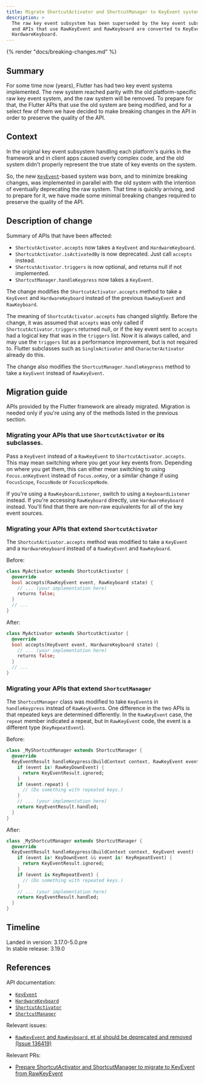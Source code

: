 ```yaml
---
title: Migrate ShortcutActivator and ShortcutManager to KeyEvent system
description: >
  The raw key event subsystem has been superseded by the key event subsystem,
  and APIs that use RawKeyEvent and RawKeyboard are converted to KeyEvent and
  HardwareKeyboard.
---
```


{% render "docs/breaking-changes.md" %}

## Summary

For some time now (years), Flutter has had two key event systems implemented.
The new system reached parity with the old platform-specific raw key event
system, and the raw system will be removed. To prepare for that, the Flutter
APIs that use the old system are being modified, and for a select few of them we
have decided to make breaking changes in the API in order to preserve the
quality of the API.

## Context

In the original key event subsystem handling each platform's quirks in the
framework and in client apps caused overly complex code, and the old system
didn't properly represent the true state of key events on the system.

So, the new [`KeyEvent`][]-based system was born, and to minimize breaking
changes, was implemented in parallel with the old system with the intention of
eventually deprecating the raw system. That time is quickly arriving, and to
prepare for it, we have made some minimal breaking changes required to preserve
the quality of the API.

## Description of change

Summary of APIs that have been affected:

- `ShortcutActivator.accepts` now takes a `KeyEvent` and `HardwareKeyboard`.
- `ShortcutActivator.isActivatedBy` is now deprecated. Just call `accepts` instead.
- `ShortcutActivator.triggers` is now optional, and returns null if not implemented.
- `ShortcutManager.handleKeypress` now takes a `KeyEvent`.

The change modifies the `ShortcutActivator.accepts` method to take a `KeyEvent`
and `HardwareKeyboard` instead of the previous `RawKeyEvent` and `RawKeyboard`.

The meaning of `ShortcutActivator.accepts` has changed slightly. Before the
change, it was assumed that `accepts` was only called if
`ShortcutActivator.triggers` returned null, or if the key event sent to `accepts`
had a logical key that was in the `triggers` list. Now it is always called, and
may use the `triggers` list as a performance improvement, but is not required
to. Flutter subclasses such as `SingleActivator` and `CharacterActivator`
already do this.

The change also modifies the `ShortcutManager.handleKeypress` method to take a
`KeyEvent` instead of `RawKeyEvent`.

## Migration guide

APIs provided by the Flutter framework are already migrated. Migration is
needed only if you're using any of the methods listed in the previous section.

### Migrating your APIs that use `ShortcutActivator` or its subclasses.

Pass a `KeyEvent` instead of a `RawKeyEvent` to `ShortcutActivator.accepts`.
This may mean switching where you get your key events from. Depending on where
you get them, this can either mean switching to using `Focus.onKeyEvent` instead
of `Focus.onKey`, or a similar change if using `FocusScope`, `FocusNode` or
`FocusScopeNode`.

If you're using a `RawKeyboardListener`, switch to using a
`KeyboardListener` instead. If you're accessing `RawKeyboard` directly, use
`HardwareKeyboard` instead. You'll find that there are non-raw equivalents for
all of the key event sources.

### Migrating your APIs that extend `ShortcutActivator`

The `ShortcutActivator.accepts` method was modified to take a `KeyEvent` and a
`HardwareKeyboard` instead of a `RawKeyEvent` and `RawKeyboard`.

Before:

```dart
class MyActivator extends ShortcutActivator {
  @override
  bool accepts(RawKeyEvent event, RawKeyboard state) {
    // ... (your implementation here)
    returns false;
  }
  // ...
}
```

After:

```dart
class MyActivator extends ShortcutActivator {
  @override
  bool accepts(KeyEvent event, HardwareKeyboard state) {
    // ... (your implementation here)
    returns false;
  }
  // ...
}
```

### Migrating your APIs that extend `ShortcutManager`

The `ShortcutManager` class was modified to take `KeyEvent`s in `handleKeypress`
instead of `RawKeyEvent`s.  One difference in the two APIs is that repeated keys
are determined differently. In the `RawKeyEvent` case, the `repeat` member
indicated a repeat, but in `RawKeyEvent` code, the event is a different type
(`KeyRepeatEvent`).

Before:

```dart
class _MyShortcutManager extends ShortcutManager {
  @override
  KeyEventResult handleKeypress(BuildContext context, RawKeyEvent event) {
    if (event is! RawKeyDownEvent) {
      return KeyEventResult.ignored;
    }
    if (event.repeat) {
      // (Do something with repeated keys.)
    }
    // ... (your implementation here)
    return KeyEventResult.handled;
  }
}
```

After:

```dart
class _MyShortcutManager extends ShortcutManager {
  @override
  KeyEventResult handleKeypress(BuildContext context, KeyEvent event) {
    if (event is! KeyDownEvent && event is! KeyRepeatEvent) {
      return KeyEventResult.ignored;
    }
    if (event is KeyRepeatEvent) {
      // (Do something with repeated keys.)
    }
    // ... (your implementation here)
    return KeyEventResult.handled;
  }
}
```

## Timeline

Landed in version: 3.17.0-5.0.pre<br>
In stable release: 3.19.0

## References

API documentation:

* [`KeyEvent`][]
* [`HardwareKeyboard`][]
* [`ShortcutActivator`][]
* [`ShortcutManager`][]

Relevant issues:

* [`RawKeyEvent` and `RawKeyboard`, et al should be deprecated and removed (Issue 136419)][]

Relevant PRs:

* [Prepare ShortcutActivator and ShortcutManager to migrate to KeyEvent from RawKeyEvent][]

[`KeyEvent`]: {{site.api}}/flutter/services/KeyEvent-class.html
[`HardwareKeyboard`]: {{site.api}}/flutter/services/HardwareKeyboard-class.html
[`ShortcutActivator`]: {{site.api}}/flutter/widgets/ShortcutActivator-class.html
[`ShortcutManager`]: {{site.api}}/flutter/widgets/ShortcutManager-class.html
[`RawKeyEvent` and `RawKeyboard`, et al should be deprecated and removed (Issue 136419)]: {{site.repo.flutter}}/issues/136419
[Prepare ShortcutActivator and ShortcutManager to migrate to KeyEvent from RawKeyEvent]: {{site.repo.flutter}}/pull/136854
